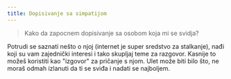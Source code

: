 ```yaml
---
title: Dopisivanje sa simpatijom
---
```


> Kako da zapocnem dopisivanje sa osobom koja mi se svidja?

Potrudi se saznati nešto o njoj (internet je super sredstvo za stalkanje), nađi koji su vam zajednički interesi i tako skupljaj teme za razgovor. Kasnije to možeš koristiti kao "izgovor" za pričanje s njom. Ulet može biti bilo što, ne moraš odmah izlanuti da ti se sviđa i nadati se najboljem.

